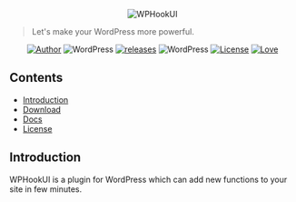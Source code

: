 <p align="center">
<img src="https://img.flyhigher.top/hui-top.jpg" alt="WPHookUI">
</p>

> Let's make your WordPress more powerful.

<p align="center">
<a href="https://flyhigher.top"><img alt="Author" src="https://img.shields.io/badge/author-Axton-red.svg?style=flat-square"/></a>
<img alt="WordPress" src="https://img.shields.io/badge/dynamic/json.svg?label=build&url=https%3A%2F%2Fhui.flyhigher.top%2Fbuild.json&query=%24.sta&colorB=44cc11&style=flat-square"/>
<a href="https://github.com/yrccondor/wp-hookui/releases"><img alt="releases" src="https://img.shields.io/github/release/yrccondor/wp-hookui.svg?style=flat-square"/></a>
<img alt="WordPress" src="https://img.shields.io/badge/WordPress-4.4%2B-blue.svg?style=flat-square"/>
<a href="https://github.com/yrccondor/wp-hookui/blob/master/LICENSE"><img alt="License" src="https://img.shields.io/badge/license-GPL%20V3.0-orange.svg?style=flat-square"/></a>
<a href="https://flyhigher.top"><img alt="Love" src="https://img.shields.io/badge/made%20with-%e2%9d%a4-ff69b4.svg?style=flat-square"/></a>
</p>

## Contents

- [Introduction](#introduction)
- [Download](#download)
- [Docs](#docs)
- [License](#license)

## Introduction

WPHookUI is a plugin for WordPress which can add new functions to your site in few minutes.
